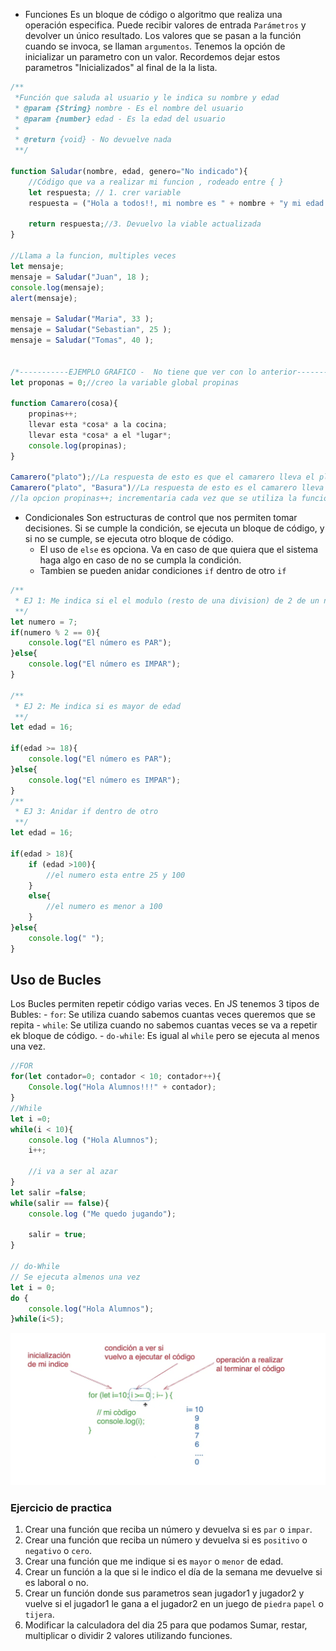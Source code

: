 - Funciones 
Es un bloque de código o algoritmo que realiza una operación especifica. Puede recibir valores de entrada `Parámetros` y devolver un único resultado. Los valores que se pasan a la función cuando se invoca, se llaman `argumentos`. Tenemos la opción de inicializar un parametro con un valor. Recordemos dejar estos parametros "Inicializados" al final de la la lista.

```js
/**
 *Función que saluda al usuario y le indica su nombre y edad 
 * @param {String} nombre - Es el nombre del usuario
 * @param {number} edad - Es la edad del usuario
 * 
 * @return {void} - No devuelve nada
 **/

function Saludar(nombre, edad, genero="No indicado"){
    //Código que va a realizar mi funcion , rodeado entre { }
    let respuesta; // 1. crer variable
    respuesta = ("Hola a todos!!, mi nombre es " + nombre + "y mi edad es " + edad); //2. actualizo la informacion de mi variable

    return respuesta;//3. Devuelvo la viable actualizada
}

//Llama a la funcion, multiples veces
let mensaje;
mensaje = Saludar("Juan", 18 );
console.log(mensaje);
alert(mensaje);

mensaje = Saludar("Maria", 33 );
mensaje = Saludar("Sebastian", 25 );
mensaje = Saludar("Tomas", 40 );


/*-----------EJEMPLO GRAFICO -  No tiene que ver con lo anterior--------------*/
let proponas = 0;//creo la variable global propinas

function Camarero(cosa){
    propinas++;
    llevar esta *cosa* a la cocina;
    llevar esta *cosa* a el *lugar*;
    console.log(propinas);
}

Camarero("plato");//La respuesta de esto es que el camarero lleva el plato a la cocina 
Camarero("plato", "Basura")//La respuesta de esto es el camarero lleva el plato a la Basura.
//la opcion propinas++; incrementaria cada vez que se utiliza la funcion camarero.
```


- Condicionales
Son estructuras de control que nos permiten tomar decisiones. Si se cumple la condición, se ejecuta un bloque de código, y si no se cumple, se ejecuta otro bloque de código.
    - El uso de `else` es opciona. Va en caso de que quiera que el sistema haga algo en caso de no se cumpla la condición.
    - Tambien se pueden anidar condiciones `if` dentro de otro `if`

```js
/**
 * EJ 1: Me indica si el el modulo (resto de una division) de 2 de un numero es par o impar 
 **/
let numero = 7;
if(numero % 2 == 0){
    console.log("El número es PAR");
}else{
    console.log("El número es IMPAR");
}

/**
 * EJ 2: Me indica si es mayor de edad 
 **/
let edad = 16;

if(edad >= 18){
    console.log("El número es PAR");
}else{
    console.log("El número es IMPAR");
}
/**
 * EJ 3: Anidar if dentro de otro
 **/
let edad = 16;

if(edad > 18){
    if (edad >100){
        //el numero esta entre 25 y 100
    }
    else{
        //el numero es menor a 100
    }
}else{
    console.log(" ");
}

```
## Uso de Bucles
Los Bucles permiten repetir código varias veces. En JS tenemos 3 tipos de Bubles:
    - `for`: Se utiliza cuando sabemos cuantas veces queremos que se repita
    - `while`: Se utiliza cuando no sabemos cuantas veces se va a repetir ek bloque de código.
    - `do-while`: Es igual al `while` pero se ejecuta al menos una vez.

```js
//FOR
for(let contador=0; contador < 10; contador++){
    Console.log("Hola Alumnos!!!" + contador);
}
//While
let i =0;
while(i < 10){
    console.log ("Hola Alumnos");
    i++;

    //i va a ser al azar
}
let salir =false;
while(salir == false){
    console.log ("Me quedo jugando");
   
    salir = true;
}

// do-While
// Se ejecuta almenos una vez
let i = 0;
do {
    console.log("Hola Alumnos");
}while(i<5);
```
![imagen de ejecicio bucle](./img/img-blucle.png)


### Ejercicio de practica
1. Crear una función que reciba un número y devuelva si es `par` o `impar`.
2. Crear una función que reciba un número y devuelva si es `positivo` o `negativo` o `cero`.
3. Crear una función que me indique si es `mayor` o `menor` de edad.
4. Crear un función a la que si le indico el día de la semana me devuelve si es laboral o no.
5. Crear un función donde sus parametros sean jugador1 y jugador2 y vuelve si el jugador1 le gana a el jugador2 en un juego de `piedra` `papel` o `tijera`.
6. Modificar la calculadora del dia 25 para que podamos Sumar, restar, multiplicar o dividir 2 valores utilizando funciones.

